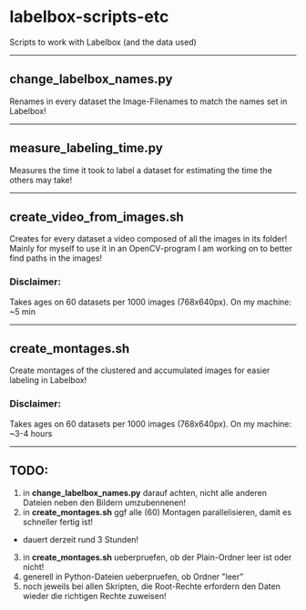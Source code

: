 # labelbox-scripts-etc
Scripts to work with Labelbox (and the data used)

---

## change_labelbox_names.py
Renames in every dataset the Image-Filenames to match the names set in Labelbox!

---

## measure_labeling_time.py
Measures the time it took to label a dataset for estimating the time the others may take!

---

## create_video_from_images.sh
Creates for every dataset a video composed of all the images in its folder!
Mainly for myself to use it in an OpenCV-program I am working on to better find paths in the images!

### Disclaimer:
Takes ages on 60 datasets per 1000 images (768x640px). On my machine: ~5 min

---

## create_montages.sh
Create montages of the clustered and accumulated images for easier labeling in Labelbox!

### Disclaimer:
Takes ages on 60 datasets per 1000 images (768x640px). On my machine: ~3-4 hours

---

## TODO:
1. in **change_labelbox_names.py** darauf achten, nicht alle anderen Dateien neben den Bildern umzubennenen!
2. in **create_montages.sh** ggf alle (60) Montagen parallelisieren, damit es schneller fertig ist!
- dauert derzeit rund 3 Stunden!
3. in **create_montages.sh** ueberpruefen, ob der Plain-Ordner leer ist oder nicht!
4. generell in Python-Dateien ueberpruefen, ob Ordner "leer"
5. noch jeweils bei allen Skripten, die Root-Rechte erfordern den Daten wieder die richtigen Rechte zuweisen!